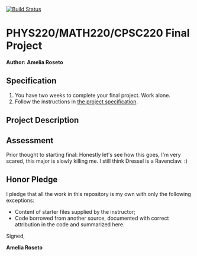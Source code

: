 [![Build Status](https://travis-ci.com/chapman-phys220-2018f/final-ameliaroseto.svg?token=iwXGk1msX3y6i72zgVns&branch=master)](https://travis-ci.com/chapman-phys220-2018f/final-ameliaroseto)

# PHYS220/MATH220/CPSC220 Final Project

**Author:** **Amelia Roseto**

## Specification

1. You have two weeks to complete your final project. Work alone.
1. Follow the instructions in [the project specification](PHYS220_MATH220_CPSC220__Fall_2018_Final.pdf).


## Project Description

## Assessment
 Prior thought to starting final: Honestly let's see how this goes, I'm very scared, this major is slowly killing me. I still think Dressel is a Ravenclaw. :)
 

## Honor Pledge

I pledge that all the work in this repository is my own with only the following exceptions:

* Content of starter files supplied by the instructor;
* Code borrowed from another source, documented with correct attribution in the code and summarized here.

Signed,

**Amelia Roseto**

